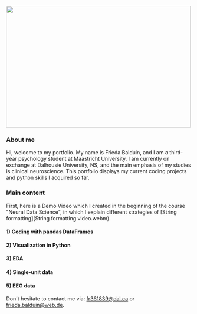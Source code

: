 
<img src="https://user-images.githubusercontent.com/85937238/142776792-40ad8e4a-59e3-4256-bf68-6850cb9adb6f.JPG" width="500" height="330">

### About me

Hi, welcome to my portfolio. My name is Frieda Balduin, and I am a third-year psychology student at Maastricht University.
I am currently on exchange at Dalhousie University, NS, and the main emphasis of my studies is clinical neuroscience.
This portfolio displays my current coding projects and python skills I acquired so far.

### Main content

First, here is a Demo Video which I created in the beginning of the course "Neural Data Science",
in which I explain different strategies of [String formatting](String formatting video.webm).


#### 1) Coding with pandas DataFrames


#### 2) Visualization in Python


#### 3) EDA


#### 4) Single-unit data


#### 5) EEG data




Don't hesitate to contact me via:
[fr361839@dal.ca](mailto:fr361839@dal.ca) or [frieda.balduin@web.de](mailto:frieda.balduin@web.de).
